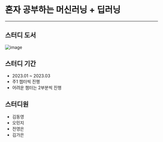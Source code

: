 # 혼자 공부하는 머신러닝 + 딥러닝

----

## 스터디 도서
![image](https://github.com/user-attachments/assets/7bcfacef-812d-4888-b802-663045e2f853)

## 스터디 기간
- 2023.01 ~ 2023.03
- 주1 챕터씩 진행
- 어려운 챔터는 2부분씩 진행


## 스터디원
- 김동영
- 오민지
- 전영은
- 김가은 
